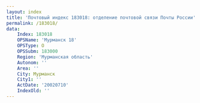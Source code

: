 ```yaml
---
layout: index
title: 'Почтовый индекс 183018: отделение почтовой связи Почты России'
permalink: /183018/
data:
    Index: 183018
    OPSName: 'Мурманск 18'
    OPSType: О
    OPSSubm: 183000
    Region: 'Мурманская область'
    Autonom: ''
    Area: ''
    City: Мурманск
    City1: ''
    ActDate: '20020710'
    IndexOld: ''
---
```

